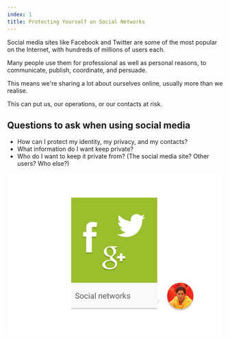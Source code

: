 ```yaml
---
index: 1
title: Protecting Yourself on Social Networks
---
```

Social media sites like Facebook and Twitter are some of the most popular on the Internet, with hundreds of millions of users each. 

Many people use them for professional as well as personal reasons, to communicate, publish, coordinate, and persuade. 

This means we're sharing a lot about ourselves online, usually more than we realise. 

This can put us, our operations, or our contacts at risk.

## Questions to ask when using social media

*   How can I protect my identity, my privacy, and my contacts?
*   What information do I want keep private?
*	Who do I want to keep it private from? (The social media site? Other users? Who else?) 

![image](socialb1.png)